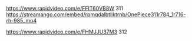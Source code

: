 https://www.rapidvideo.com/e/FFIT60VB8W 311
https://streamango.com/embed/rpmqdalbtllktrnb/OnePiece311r784_1r716-rh-985_mp4

https://www.rapidvideo.com/e/FHMJJU37M3 312
